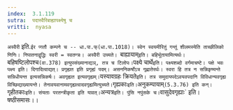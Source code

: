 ```yaml
---
index:  3.1.119
sutra:  पदास्वैरिबाह्यापक्ष्येषु च
vritti:  nyasa
---
```


`अस्वैरी` इति.`ईर प्गतौ कम्पने च -- धा.पा.फ्(धा.पा.1018)। स्वेन स्वयमीरितुं गन्तूं शीलमस्येति ताच्छीलिको णिनिः। निपातनाद्वृद्धिः स्वरी = स्वतन्त्रः। अस्वैरी उच्यते। `बाह्यायाम्` इति। बहिर्भूतायामित्यर्थः। `बहिषष्टिलोपश्च` (वा.378) इत्युपसंख्यानाद्यञ्, तत्र च टिलोपः। `पक्ष्ये चार्थे` इति। पक्ष्यशब्दो वर्गमाचष्टे। पक्षे भवः पक्ष्य इति। दिगादित्वाद्यत्। प्रगृह्यत इति प्रगृह्यं पदम्। असननिकर्षोऽत्र गृह्णातेरर्थः। स्वरा हि तत्र न सन्निकृष्यन्ते सन्निधीयन्त इत्यसन्निकर्षः। अवगृह्यत इत्यवगृह्यम्। `यस्यावग्रहः क्रियते` इति। तत्र समुदायपदेऽवयवपदानि विविधान्यवगृह्य विच्छिद्याख्यायन्ते। तेनावयवानामवगृह्यत्वादवगृह्यमित्युच्यते। `गृह्यकाः` इति। `अनुकम्पायाम्` (5.3.76) इति कन्। `गृहीतकाः` इति। संयताः परतन्त्रीकृता इति यावत्। `अन्यत्र` इति। पुंसि नपुंसके च। `वासुदेवगृह्याः` इति। षष्ठीसमासः।।

